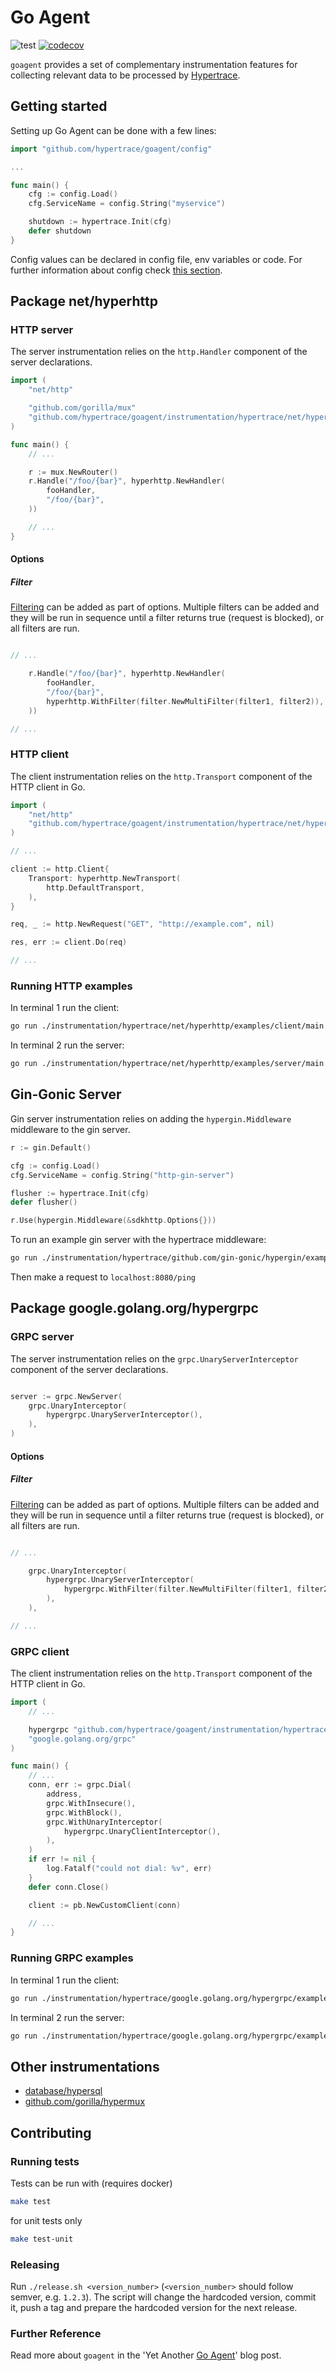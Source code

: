 # Go Agent

![test](https://github.com/hypertrace/goagent/workflows/test/badge.svg)
[![codecov](https://codecov.io/gh/hypertrace/goagent/branch/master/graph/badge.svg)](https://codecov.io/gh/hypertrace/goagent)

`goagent` provides a set of complementary instrumentation features for collecting relevant data to be processed by [Hypertrace](https://hypertrace.org).

## Getting started

Setting up Go Agent can be done with a few lines:

```go
import "github.com/hypertrace/goagent/config"

...

func main() {
    cfg := config.Load()
    cfg.ServiceName = config.String("myservice")

    shutdown := hypertrace.Init(cfg)
    defer shutdown
}
```

Config values can be declared in config file, env variables or code. For further information about config check [this section](config/README.md).

## Package net/hyperhttp

### HTTP server

The server instrumentation relies on the `http.Handler` component of the server declarations.

```go
import (
    "net/http"

    "github.com/gorilla/mux"
    "github.com/hypertrace/goagent/instrumentation/hypertrace/net/hyperhttp"
)

func main() {
    // ...

    r := mux.NewRouter()
    r.Handle("/foo/{bar}", hyperhttp.NewHandler(
        fooHandler,
        "/foo/{bar}",
    ))

    // ...
}
```

#### Options

##### Filter
[Filtering](sdk/filter/README.md) can be added as part of options. Multiple filters can be added and they will be run in sequence until a filter returns true (request is blocked), or all filters are run.

```go

// ...

    r.Handle("/foo/{bar}", hyperhttp.NewHandler(
        fooHandler,
        "/foo/{bar}",
        hyperhttp.WithFilter(filter.NewMultiFilter(filter1, filter2)),
    ))

// ...

````

### HTTP client

The client instrumentation relies on the `http.Transport` component of the HTTP client in Go.

```go
import (
    "net/http"
    "github.com/hypertrace/goagent/instrumentation/hypertrace/net/hyperhttp"
)

// ...

client := http.Client{
    Transport: hyperhttp.NewTransport(
        http.DefaultTransport,
    ),
}

req, _ := http.NewRequest("GET", "http://example.com", nil)

res, err := client.Do(req)

// ...
```

### Running HTTP examples

In terminal 1 run the client:

```bash
go run ./instrumentation/hypertrace/net/hyperhttp/examples/client/main.go
```

In terminal 2 run the server:

```bash
go run ./instrumentation/hypertrace/net/hyperhttp/examples/server/main.go
```


## Gin-Gonic Server
Gin server instrumentation relies on adding the `hypergin.Middleware` middleware to the gin server. 
```go
r := gin.Default()

cfg := config.Load()
cfg.ServiceName = config.String("http-gin-server")

flusher := hypertrace.Init(cfg)
defer flusher()

r.Use(hypergin.Middleware(&sdkhttp.Options{}))
```

To run an example gin server with the hypertrace middleware: 
```bash
go run ./instrumentation/hypertrace/github.com/gin-gonic/hypergin/examples/main.go
```

Then make a request to `localhost:8080/ping`

## Package google.golang.org/hypergrpc

### GRPC server

The server instrumentation relies on the `grpc.UnaryServerInterceptor` component of the server declarations.

```go

server := grpc.NewServer(
    grpc.UnaryInterceptor(
        hypergrpc.UnaryServerInterceptor(),
    ),
)
```

#### Options

##### Filter
[Filtering](sdk/filter/README.md) can be added as part of options. Multiple filters can be added and they will be run in sequence until a filter returns true (request is blocked), or all filters are run.

```go

// ...

    grpc.UnaryInterceptor(
        hypergrpc.UnaryServerInterceptor(
            hypergrpc.WithFilter(filter.NewMultiFilter(filter1, filter2))
        ),
    ),

// ...

````

### GRPC client

The client instrumentation relies on the `http.Transport` component of the HTTP client in Go.

```go
import (
    // ...

    hypergrpc "github.com/hypertrace/goagent/instrumentation/hypertrace/google.golang.org/hypergrpc"
    "google.golang.org/grpc"
)

func main() {
    // ...
    conn, err := grpc.Dial(
        address,
        grpc.WithInsecure(),
        grpc.WithBlock(),
        grpc.WithUnaryInterceptor(
            hypergrpc.UnaryClientInterceptor(),
        ),
    )
    if err != nil {
        log.Fatalf("could not dial: %v", err)
    }
    defer conn.Close()

    client := pb.NewCustomClient(conn)

    // ...
}
```

### Running GRPC examples

In terminal 1 run the client:

```bash
go run ./instrumentation/hypertrace/google.golang.org/hypergrpc/examples/client/main.go
```

In terminal 2 run the server:

```bash
go run ./instrumentation/hypertrace/google.golang.org/hypergrpc/examples/server/main.go
```

## Other instrumentations

- [database/hypersql](instrumentation/hypertrace/database/hypersql)
- [github.com/gorilla/hypermux](instrumentation/hypertrace/github.com/gorilla/hypermux)

## Contributing

### Running tests

Tests can be run with (requires docker)

```bash
make test
```

for unit tests only

```bash
make test-unit
```

### Releasing

Run `./release.sh <version_number>` (`<version_number>` should follow semver, e.g. `1.2.3`). The script will change the hardcoded version, commit it, push a tag and prepare the hardcoded version for the next release.

### Further Reference

Read more about `goagent` in the 'Yet Another [Go Agent](https://blog.hypertrace.org/blog/yet-another-go-agent/)' blog post. 
